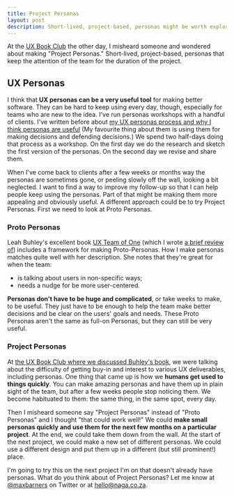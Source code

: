 ```yaml
---
title: Project Personas
layout: post
description: Short-lived, project-based, personas might be worth exploring.
---
```


At the [UX Book Club](https://www.meetup.com/UX-Book-Club-CPT/) the other day, I misheard someone and wondered about making "Project Personas." Short-lived, project-based, personas that keep the attention of the team for the duration of the project.

## UX Personas

I think that **UX personas can be a very useful tool** for making better software. They can be hard to keep using every day, though, especially for teams who are new to the idea. I've run personas workshops with a handful of clients. I've written before about [my UX personas process and why I think personas are useful](/2017/10/12/ux-personas/) (My favourite thing about them is using them for making decisions and defending decisions.) We spend two half-days doing that process as a workshop. On the first day we do the research and sketch the first version of the personas. On the second day we revise and share them.

When I've come back to clients after a few weeks or months way the personas are sometimes gone, or peeling slowly off the wall, looking a bit neglected. I want to find a way to improve my follow-up so that I can help people keep using the personas. Part of that might be making them more appealing and obviously useful. A different approach could be to try Project Personas. First we need to look at Proto Personas.

### Proto Personas

Leah Buhley's excellent book [UX Team of One](https://rosenfeldmedia.com/books/the-user-experience-team-of-one/) (which I wrote [a brief review of](/2018/03/16/ux-team-of-one-notes/)) includes a framework for making Proto-Personas. How I make personas matches quite well with her description. She notes that they're great for when the team:

- is talking about users in non-specific ways;
- needs a nudge for be more user-centered.

**Personas don't have to be huge and complicated**, or take weeks to make, to be useful. They just have to be enough to help the team make better decisions and be clear on the users' goals and needs. These Proto Personas aren't the same as full-on Personas, but they can still be very useful.

### Project Personas

At [the UX Book Club where we discussed Buhley's book](https://www.meetup.com/UX-Book-Club-CPT/events/246898855/), we were talking about the difficulty of getting buy-in and interest to various UX deliverables, including personas. One thing that came up is how we **humans get used to things quickly**. You can make amazing personas and have them up in plain sight of the team, but after a few weeks people stop noticing them. We become habituated to them: the same thing, in the same spot, every day.

Then I misheard someone say "Project Personas" instead of "Proto Personas" and I thought "that could work well!" We could **make small personas quickly and use them for the next few months on a particular project**. At the end, we could take them down from the wall. At the start of the next project, we could make a new set of different personas. We could use a different design and put them up in a different (but still prominent!) place.

I'm going to try this on the next project I'm on that doesn't already have personas. What do you think about of Project Personas? Let me know at [@maxbarners](//twitter.com/maxbarners) on Twitter or at [hello@naga.co.za](mailto:hello@naga.co.za).
